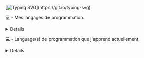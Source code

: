<img src="" alt="" style="max-width: 100%;">


[![Typing SVG](https://readme-typing-svg.herokuapp.com?color=F732B7&center=true&lines=Bienvenue+sur+ma+page+github+!;N'h%C3%A9site+pas+%C3%A0+%22checker%22+mes+repos.)](https://git.io/typing-svg)


 💻 - Mes langages de programmation.
<details>
<p align="centre">
    <img alt="TypeScript" src="https://img.shields.io/badge/-TypeScript-3178C6?logo=TypeScript&logoColor=white&style=for-the-badge">
</a>
    <img alt="Python" src="https://img.shields.io/badge/-JavaScript-F7DF1E?logo=JavaScript&logoColor=white&style=for-the-badge">
</p>
</details>


💻 - Language(s) de programmation que j'apprend actuellement
<details>
<p align="centre">
    <img alt="HTML/CSS" src="https://img.shields.io/badge/-Ruby-CC342D?logo=Ruby&logoColor=white&style=for-the-badge">
</a>
    <img alt="C#" src="https://img.shields.io/badge/-Rust-000000?logo=Rust&logoColor=white&style=for-the-badge">
</a>
    <img alt="Python " src="https://img.shields.io/badge/-Python-3776AB?logo=Python&logoColor=white&style=for-the-badge">
</a>
    <img alt="C# " src="https://img.shields.io/badge/-C#-3776AB?logo=Python&logoColor=white&style=for-the-badge">
</a>
</a>

</p>
</details>
